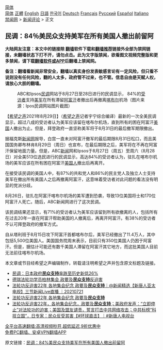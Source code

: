  <!-- 面包屑导航 --> <div class="breadcrumb"><!-- GTranslate: https://gtranslate.io/ -->  <div class="switcher notranslate">  <div class="selected">  <a href="#" onclick="return false;"> 简体</a>  </div>  <div class="option">  <a href="https://www.bannedbook.org" onclick="doGTranslate('zh-CN|zh-CN');jQuery('div.switcher div.selected a').html(jQuery(this).html());return false;" title="简体中文" class="nturl selected"> 简体</a>  <a href="https://www.bannedbook.org/zh-tw/" onclick="doGTranslate('zh-CN|zh-TW');jQuery('div.switcher div.selected a').html(jQuery(this).html());return false;" title="繁體中文" class="nturl"> 正體</a>  <a href="https://www.bannedbook.org/en/" onclick="doGTranslate('zh-CN|en');jQuery('div.switcher div.selected a').html(jQuery(this).html());return false;" title="English" class="nturl"> English</a>  <a href="https://www.bannedbook.org/ja/" onclick="doGTranslate('zh-CN|ja');jQuery('div.switcher div.selected a').html(jQuery(this).html());return false;" title="日本語" class="nturl"> 日語</a>  <a href="https://www.bannedbook.org/ko/" onclick="doGTranslate('zh-CN|ko');jQuery('div.switcher div.selected a').html(jQuery(this).html());return false;" title="한국어" class="nturl"> 한국어</a>  <a href="https://www.bannedbook.org/de/" onclick="doGTranslate('zh-CN|de');jQuery('div.switcher div.selected a').html(jQuery(this).html());return false;" title="Deutsch" class="nturl"> Deutsch</a>  <a href="https://www.bannedbook.org/fr/" onclick="doGTranslate('zh-CN|fr');jQuery('div.switcher div.selected a').html(jQuery(this).html());return false;" title="Français" class="nturl"> Français</a>  <a href="https://www.bannedbook.org/ru/" onclick="doGTranslate('zh-CN|ru');jQuery('div.switcher div.selected a').html(jQuery(this).html());return false;" title="Русский" class="nturl"> Русский</a>  <a href="https://www.bannedbook.org/es/" onclick="doGTranslate('zh-CN|es');jQuery('div.switcher div.selected a').html(jQuery(this).html());return false;" title="Español" class="nturl"> Español</a>  <a href="https://www.bannedbook.org/it/" onclick="doGTranslate('zh-CN|it');jQuery('div.switcher div.selected a').html(jQuery(this).html());return false;" title="Italiano" class="nturl"> Italiano</a>  </div>  </div>      <div class='breadcrumb-sub'><!-- Breadcrumb NavXT 6.3.0 --> <a href="https://www.bannedbook.org/" class="home">禁闻网</a> &gt; <a href="https://www.bannedbook.org/bnews/comments/" class="category">新闻评论</a> &gt; 正文</div></div><h2>民调：84％美民众支持美军在所有美国人撤出前留阿</h2> <p class="notice"><b>大陆网友注意：本文中的链接除 <a href="https://github.com/bannedbook/fanqiang" >翻墙</a>软件下载和<a href="https://github.com/killgcd/justmysocks/blob/master/README.md">翻墙推荐</a>链接外全部为禁网链接，未翻墙状态下打不开，请勿点击。此为文字版禁闻，欲看图文视频完整版和更多禁闻，请下载<a href="https://github.com/bannedbook/fanqiang">翻墙软件或APP</a>后翻墙上禁闻网。</p><p>备注：翻墙看新闻非常安全，翻墙以真实身份发表敏感言论有一定风险，但只看不说则没有任何风险，翻的人太多，政府管不过来，也不管。信息自由是天赋人权，请放心大胆的翻墙。</b></p>  <div class="entry"> <figure> <p><figcaption>ABC和Ipsos<a href="https://www.bannedbook.org/bnews/tag/%E6%B0%91%E8%B0%83/" class="st_tag internal_tag" rel="tag" title="标签 民调 下的日志">民调</a>网站于8月27日至28日进行的民调显示， 84%的<a href="https://www.bannedbook.org/bnews/tag/%E5%8F%97%E8%AE%BF%E8%80%85/" class="st_tag internal_tag" rel="tag" title="标签 受访者 下的日志">受访者</a>支持<a href="https://www.bannedbook.org/bnews/tag/%e7%be%8e%e5%86%9b/" class="st_tag internal_tag" rel="tag" title="标签 美军 下的日志">美军</a>在所有滞留<a href="https://www.bannedbook.org/bnews/tag/%e9%98%bf%e5%af%8c%e6%b1%97/" class="st_tag internal_tag" rel="tag" title="标签 阿富汗 下的日志">阿富汗</a>者撤出后再撤离<a href="https://www.bannedbook.org/bnews/tag/%E5%96%80%E5%B8%83%E5%B0%94/" class="st_tag internal_tag" rel="tag" title="标签 喀布尔 下的日志">喀布尔</a>机场（图片来源：Ipos民调网站图片截图）</figcaption></figure> <p>【<span class='wp_keywordlink_affiliate'><a href="https://www.soundofhope.org" title="希望之声" target="_blank">希望之声</a></span>2021年8月29日】（<a href="https://www.bannedbook.org/bnews/tag/%e5%b8%8c%e6%9c%9b%e4%b9%8b%e5%a3%b0/" class="st_tag internal_tag" rel="tag" title="标签 希望之声 下的日志">希望之声</a>记者宇宁综合编译）最新的一次全美民调显示，超过八成的受访者认为美军应该留在喀布尔机场，直到所有的困在阿富汗<a href="https://www.bannedbook.org/bnews/tag/%e7%be%8e%e5%9b%bd/" class="st_tag internal_tag" rel="tag" title="标签 美国 下的日志">美国</a>人撤出为止。但是，拜登政府一直坚称美军将于8月31日的最后撤军期限撤出。 </p> <p>据福克斯<span class='wp_keywordlink_affiliate'><a href="https://www.bannedbook.org/" title="新闻网">新闻网</a></span>报导，白宫一直未对阿富汗撤军的最后期限8月31日松口，而且美国国务卿布林肯8月29日（周日）也宣布，在最后期限之后，美军将在不再在阿富汗保留地面力量。但是，ABC<span class='wp_keywordlink_affiliate'><a href="https://www.bannedbook.org/" title="新闻">新闻</a></span>网和Ipsos于8月27日（周五）至周六（8月28日）对全美513位选民进行的民调显示，高达84%的受访者认为，驻扎在喀布尔机场的美军应该在所有困在阿富汗<a href="https://www.bannedbook.org/bnews/tag/%E7%BE%8E%E5%9B%BD%E4%BA%BA/" class="st_tag internal_tag" rel="tag" title="标签 美国人 下的日志">美国人</a>撤出后再离开。</p>  <p>在接受该民调的美国人中，有87%的共和党人和86%的民主党人及独立人士支持美军在撤出所有美国人之后再撤离阿富汗，这意味着受访者对此问题的看法没有明显的党派分歧。 </p> <p>8月26日，驻扎在阿富汗喀布尔机场的美军遭到恐袭，导致13位美国将士和170位阿富汗人死亡。随后，ABC新闻网进行了这次民调。 </p>  <p>该民调结果还显示，有71%的受访者认为美军应该留到所有欲撤离的人，包括所有在过去20年一直在阿富汗帮助美国的人撤离后，再离开阿富汗。有38%的受访者不认可拜登政府的撤军方式。</p> <p>自从塔利班于8月15日攻下阿富汗首都喀布尔后，美军已经撤出了11.4万人，其中包括5,500位美国人。美国国务院周末表示，目前只有350位美国人仍困于阿富汗。但是，据估计可能还有数千美国人滞留在阿富汗其它地方，而这批美国人目前无法前往喀布尔机场。</p>  <p>本文章或节目经希望之声编辑制作，转载请注明希望之声并包含原文标题及链接。 </p> <ul class='op-related-articles' title='相关阅读'> <li><a href='https://www.bannedbook.org/bnews/baitai/20210829/1615256.html' target='_blank'>民调：日本政府<b>民众支持</b>率跌至历史新低26%</a></li> <li><a href='https://www.bannedbook.org/bnews/comments/20210721/1591301.html' target='_blank'>德瑞法轮功学员柏林集会 政要及<b>民众支持</b>反迫害</a></li> <li><a href='https://www.bannedbook.org/bnews/bannedvideo/20210721/1591294.html' target='_blank'>法轮功反迫害22年 各地集会纪念 政要及<b>民众支持</b>｜@新闻精选【新唐人亚太电视】三节新闻Live直播 ｜20210721</a></li> <li><a href='https://www.bannedbook.org/bnews/bannedvideo/20210721/1590926.html' target='_blank'>法轮功反迫害22年 各地集会纪念 政要及<b>民众支持</b></a></li> <li><a href='https://www.bannedbook.org/bnews/bannedvideo/20210720/1590889.html' target='_blank'>法轮功反迫害22年，各地集会纪念，政要及<b>民众支持</b>；美政府发声：“立即停止”对法轮功的迫害；美国及盟友谴责，誓言打击中共网络攻击；中共标榜“科技立国”，日专家：民众反受其害【#环球直击】｜#新唐人电视台</a></li> </ul> <p class="texttj"> <a href="https://github.com/bannedbook/fanqiang/wiki/V2ray%E6%9C%BA%E5%9C%BA" target="_blank">全平台高速翻墙:高清视频秒开,超低延迟,9折优惠中</a><br/> <a href="https://github.com/bannedbook/fanqiang/wiki/%E7%A6%81%E9%97%BB%E7%BD%91%E5%AE%89%E5%8D%93%E7%BF%BB%E5%A2%99%E6%96%B0%E9%97%BBAPP" target="_blank">免费PC翻墙、安卓VPN翻墙APP</a></p> <p>原文链接：<a class="src_link"  href="https://www.soundofhope.org/post/539942" target="_blank">民调：84%美民众支持美军在所有美国人撤出前留阿</a></p><a name='sharetosocial'></a>  <div style="margin-bottom:5px;padding-bottom:5px;clear:both"> <div id="archive-pix-1" class="banner-ads"> <!-- AuctionX Display platform tag START --> <div id="26318x728x90x621x_ADSLOT2" clicktrack="%%CLICK_URL_ESC%%"></div> <!-- AuctionX Display platform tag END --> </div> <div id="archive-pix-2" class="banner-ads"> <!-- AuctionX Display platform tag START --> <div id="26315x300x250x621x_ADSLOT2" clicktrack="%%CLICK_URL_ESC%%"></div> <!-- AuctionX Display platform tag END --> </div> </div>  <div id="archive-pix-1" class="banner-ads"> <!-- AuctionX Display platform tag START --> <div id="26318x728x90x621x_ADSLOT3" clicktrack="%%CLICK_URL_ESC%%"></div> <!-- AuctionX Display platform tag END --> </div> </div><!--END ENTRY--> 